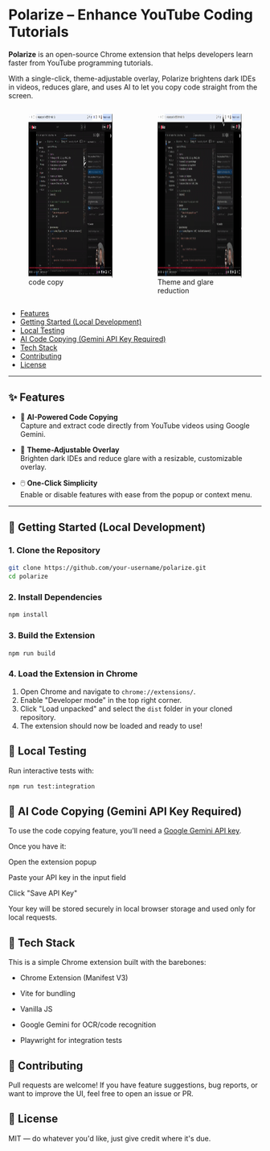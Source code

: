 # Polarize – Enhance YouTube Coding Tutorials

**Polarize** is an open-source Chrome extension that helps developers learn faster from YouTube programming tutorials.

With a single-click, theme-adjustable overlay, Polarize brightens dark IDEs in videos, reduces glare, and uses AI to let you copy code straight from the screen.



<p align="center">
  <div style="display: grid; grid-template-columns: repeat(2, 1fr); gap: 10px;">
    <figure>
        <img align="center" src="https://github.com/neonwatty/readme_gifs/blob/main/polarize-code-copy-demo.gif" height="325">
      <figcaption>code copy</figcaption>
    </figure>
    <figure>
        <img align="center" src="https://github.com/neonwatty/readme_gifs/blob/main/polarize-theme-demo.gif" height="325">
      <figcaption>Theme and glare reduction</figcaption>
    </figure>
  </div>


- [Features](#-features) 
- [Getting Started (Local Development)](#-getting-started-local-development)
- [Local Testing](#-local-testing)
- [AI Code Copying (Gemini API Key Required)](#-ai-code-copying-gemini-api-key-required)
- [Tech Stack](#-tech-stack)
- [Contributing](#-contributing)
- [License](#-license)

---

## ✨ Features

- 🎯 **AI-Powered Code Copying**  
  Capture and extract code directly from YouTube videos using Google Gemini.

- 🌈 **Theme-Adjustable Overlay**  
  Brighten dark IDEs and reduce glare with a resizable, customizable overlay.

- 🖱️ **One-Click Simplicity**  
  Enable or disable features with ease from the popup or context menu.

---

## 🚀 Getting Started (Local Development)

### 1. Clone the Repository

```bash
git clone https://github.com/your-username/polarize.git
cd polarize
```

### 2. Install Dependencies

```bash
npm install
```

### 3. Build the Extension

```bash
npm run build
``` 

### 4. Load the Extension in Chrome
1. Open Chrome and navigate to `chrome://extensions/`.
2. Enable "Developer mode" in the top right corner.
3. Click "Load unpacked" and select the `dist` folder in your cloned repository.
4. The extension should now be loaded and ready to use!


## 🧪 Local Testing

Run interactive tests with:

```bash
npm run test:integration
```

## 🔐 AI Code Copying (Gemini API Key Required)

To use the code copying feature, you’ll need a [Google Gemini API key](https://ai.google.dev/gemini-api/docs/api-key).

Once you have it:

Open the extension popup

Paste your API key in the input field

Click "Save API Key"

Your key will be stored securely in local browser storage and used only for local requests.

## 🧩 Tech Stack

This is a simple Chrome extension built with the barebones:

- Chrome Extension (Manifest V3)

- Vite for bundling

- Vanilla JS

- Google Gemini for OCR/code recognition

- Playwright for integration tests


## 👐 Contributing

Pull requests are welcome! If you have feature suggestions, bug reports, or want to improve the UI, feel free to open an issue or PR.

## 📄 License

MIT — do whatever you'd like, just give credit where it's due.


